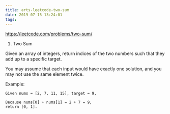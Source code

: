 ```yaml
---
title: arts-leetcode-two-sum
date: 2019-07-15 13:24:01
tags:
---
```


https://leetcode.com/problems/two-sum/

1. Two Sum

Given an array of integers, return indices of the two numbers such that they add up to a specific target.

You may assume that each input would have exactly one solution, and you may not use the same element twice.

Example:
```text
Given nums = [2, 7, 11, 15], target = 9,

Because nums[0] + nums[1] = 2 + 7 = 9,
return [0, 1].

```
